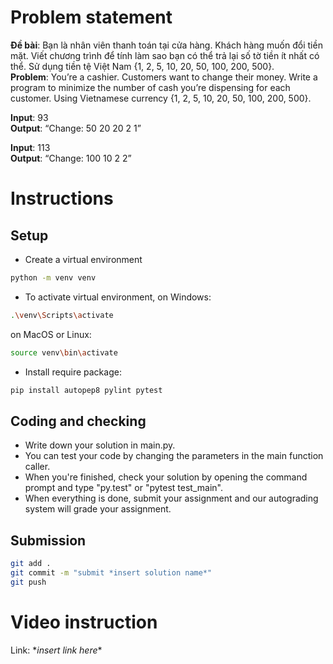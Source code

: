 # Problem statement

**Đề bài**: Bạn là nhân viên thanh toán tại cửa hàng. Khách hàng muốn đổi tiền mặt. Viết chương trình để tính làm sao bạn có thể trả lại số tờ tiền ít nhất có thể. Sử dụng tiền tệ Việt Nam {1, 2, 5, 10, 20, 50, 100, 200, 500}. <br/>
**Problem**: You’re a cashier. Customers want to change their money. Write a program to minimize the number of cash you’re dispensing for each customer. Using Vietnamese currency {1, 2, 5, 10, 20, 50, 100, 200, 500}.

**Input**: 93 <br/>
**Output**: “Change: 50 20 20 2 1” 

**Input**: 113 <br/>
**Output**: “Change: 100 10 2 2”

# Instructions

## Setup

- Create a virtual environment

```bash
python -m venv venv
```

- To activate virtual environment, on Windows:

```bash
.\venv\Scripts\activate
```

on MacOS or Linux:

```bash
source venv\bin\activate
```

- Install require package:

```bash
pip install autopep8 pylint pytest
```

## Coding and checking

- Write down your solution in main.py.
- You can test your code by changing the parameters in the main function caller.
- When you're finished, check your solution by opening the command prompt and type "py.test" or "pytest test_main".
- When everything is done, submit your assignment and our autograding system will grade your assignment.

## Submission

```bash
git add .
git commit -m "submit *insert solution name*"
git push
```

# Video instruction

Link: \*_insert link here_\*
